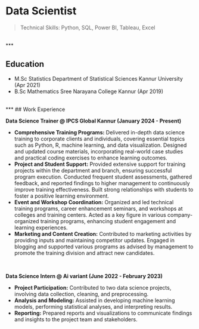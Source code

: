 # Data Scientist
> Technical Skills: Python, SQL, Power BI, Tableau, Excel
<br>
***

## Education
- M.Sc Statistics   Department of Statistical Sciences
                     Kannur University (Apr 2021)
- B.Sc Mathematics  Sree Narayana College Kannur (Apr 2019)
<br>
***
## Work Experience

**Data Science Trainer @ IPCS Global Kannur (January 2024 - Present)**
- **Comprehensive Training Programs:** Delivered in-depth data science training to corporate clients and individuals, covering essential topics such as Python, R, machine learning, and data visualization. Designed and updated course materials, incorporating real-world case studies and practical coding exercises to enhance learning outcomes.
- **Project and Student Support:** Provided extensive support for training projects within the department and branch, ensuring successful program execution. Conducted frequent student assessments, gathered feedback, and reported findings to higher management to continuously improve training effectiveness. Built strong relationships with students to foster a positive learning environment.
- **Event and Workshop Coordination:** Organized and led technical training programs, career enhancement seminars, and workshops at colleges and training centers. Acted as a key figure in various company-organized training programs, enhancing student engagement and learning experiences.
- **Marketing and Content Creation:** Contributed to marketing activities by providing inputs and maintaining competitor updates. Engaged in blogging and supported various programs as advised by management to promote the training division and attract new candidates.
<br>

**Data Science Intern @ Ai variant (June 2022 - February 2023)**
- **Project Participation:** Contributed to two data science projects, involving data collection, cleaning, and preprocessing.
- **Analysis and Modeling:** Assisted in developing machine learning models, performing statistical analyses, and interpreting results.
- **Reporting:** Prepared reports and visualizations to communicate findings and insights to the project team and stakeholders.

